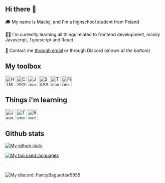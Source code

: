 <!-- # Welcome to my profile! 👋

My name is Maciej, and I'm a highschool student from Poland, aspiring to become a Frontend Developer. I'm currently learning all things related to Frontend Development (mainly Javascript & CSS), and i'm also completing the Frontend Path course on Scrimba. -->


<!-- ## 🧰 My toolbox
  ![Javascript](https://img.shields.io/badge/JAVASCRIPT-b8a728?style=for-the-badge&logo=javascript)
  ![HTML5](https://img.shields.io/badge/HTML5-orange?style=for-the-badge&logo=html5)
  ![CSS3](https://img.shields.io/badge/CSS3-blue?style=for-the-badge&logo=css3)
  ![SASS](https://img.shields.io/badge/SASS-purple?style=for-the-badge&logo=sass)
  ![Tailwind](https://img.shields.io/badge/TAILWIND-1c7e85?style=for-the-badge&logo=tailwindcss)
  ![Figma](https://img.shields.io/badge/FIGMA-191c1f?style=for-the-badge&logo=figma)
  ![Visual Studio Code](https://img.shields.io/badge/Visual_Studio_Code-18459e?style=for-the-badge&logo=visualstudiocode)
<br><br> -->

<p align="center">

## Hi there 👋

🎓 My name is Maciej, and I'm a highschool student from Poland <br><br>
👨‍💻 I'm currently learning all things related to frontend development, mainly Javascript, Typescript and React <br><br>
📧 Contact me [through email](mailto:maciej.krol11@op.pl) or through Discord (*shown at the bottom*)

## My toolbox
<p>
  <img src="https://cdn.jsdelivr.net/gh/devicons/devicon/icons/html5/html5-original.svg" width="32" height="32" title="HTML5"/>  
  <img src="https://cdn.jsdelivr.net/gh/devicons/devicon/icons/css3/css3-original.svg" width="32" height="32" title="CSS3"/>  
  <img src="https://cdn.jsdelivr.net/gh/devicons/devicon/icons/javascript/javascript-original.svg" width="32" height="32" title="Javascript"/>  
  <img src="https://cdn.jsdelivr.net/gh/devicons/devicon/icons/sass/sass-original.svg" width="32" height="32" title="SASS/SCSS"/>  
  <img src="https://cdn.jsdelivr.net/gh/devicons/devicon/icons/tailwindcss/tailwindcss-plain.svg" width="32" height="32" title="Tailwind"/> 
  <img src="https://cdn.jsdelivr.net/gh/devicons/devicon/icons/figma/figma-original.svg" width="32" height="32" title="Figma"/>
</p>

## Things i'm learning
<p>
  <img src="https://cdn.jsdelivr.net/gh/devicons/devicon/icons/javascript/javascript-original.svg" width="32" height="32" title="Javascript"/>
  <img src="https://cdn.jsdelivr.net/gh/devicons/devicon/icons/typescript/typescript-original.svg" width="32" height="32" title="Typescript"/>
  <img src="https://cdn.jsdelivr.net/gh/devicons/devicon/icons/react/react-original.svg" width="32" height="32" title="React"/>
</p>



## Github stats

[![My github stats](https://github-readme-stats.vercel.app/api?username=FancyBaguette&show_icons=true&hide_title=true&theme=react&border_color=434554)](https://github.com/anuraghazra/github-readme-stats)

[![My top used languages](https://github-readme-stats.vercel.app/api/top-langs/?username=FancyBaguette&layout=compact&theme=react&border_color=434554)](https://github.com/anuraghazra/github-readme-stats)

<br>

<!-- ## 📧 Contact me -->
<!-- [![My Email: maciej.krol11@op.pl](https://img.shields.io/badge/Send_me_an_Email-e3e3e3?style=for-the-badge&logo=gmail)](mailto:maciej.krol11@op.pl)<br> -->
![My discord: FancyBaguette#5955](https://discord.c99.nl/widget/theme-3/275353623884464129.png)

